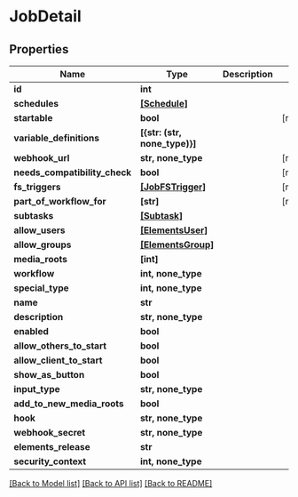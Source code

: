 # JobDetail


## Properties

Name | Type | Description | Notes
------------ | ------------- | ------------- | -------------
**id** | **int** |  | 
**schedules** | [**[Schedule]**](Schedule.md) |  | 
**startable** | **bool** |  | [readonly] 
**variable_definitions** | **[{str: (str, none_type)}]** |  | 
**webhook_url** | **str, none_type** |  | [readonly] 
**needs_compatibility_check** | **bool** |  | [readonly] 
**fs_triggers** | [**[JobFSTrigger]**](JobFSTrigger.md) |  | [readonly] 
**part_of_workflow_for** | **[str]** |  | [readonly] 
**subtasks** | [**[Subtask]**](Subtask.md) |  | 
**allow_users** | [**[ElementsUser]**](ElementsUser.md) |  | 
**allow_groups** | [**[ElementsGroup]**](ElementsGroup.md) |  | 
**media_roots** | **[int]** |  | 
**workflow** | **int, none_type** |  | 
**special_type** | **int, none_type** |  | 
**name** | **str** |  | 
**description** | **str, none_type** |  | 
**enabled** | **bool** |  | 
**allow_others_to_start** | **bool** |  | 
**allow_client_to_start** | **bool** |  | 
**show_as_button** | **bool** |  | 
**input_type** | **str, none_type** |  | 
**add_to_new_media_roots** | **bool** |  | 
**hook** | **str, none_type** |  | 
**webhook_secret** | **str, none_type** |  | 
**elements_release** | **str** |  | 
**security_context** | **int, none_type** |  | 

[[Back to Model list]](../#documentation-for-models) [[Back to API list]](../#documentation-for-api-endpoints) [[Back to README]](../)



